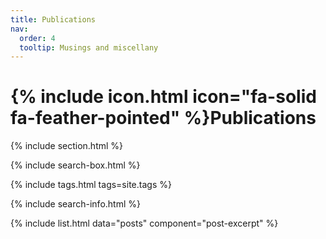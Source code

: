 ```yaml
---
title: Publications
nav:
  order: 4
  tooltip: Musings and miscellany
---
```


# {% include icon.html icon="fa-solid fa-feather-pointed" %}Publications

{% include section.html %}

{% include search-box.html %}

{% include tags.html tags=site.tags %}

{% include search-info.html %}

{% include list.html data="posts" component="post-excerpt" %}
